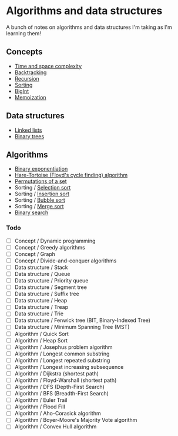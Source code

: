 # Algorithms and data structures

A bunch of notes on algorithms and data structures I'm taking as I'm learning them!

## Concepts
- [Time and space complexity](./concepts/complexity_analysis.md)
- [Backtracking](./concepts/backtracking.md)
- [Recursion](./concepts/recursion.md)
- [Sorting](./concepts/sorting.md)
- [BigInt](./concepts/bigint.md)
- [Memoization](./concepts/memoization.md)

## Data structures
- [Linked lists](./data_structures/linked_lists.md)
- [Binary trees](./data_structures/binary_trees.md)

## Algorithms
- [Binary exponentiation](./algorithms/binary_exponentiation.md)
- [Hare-Tortoise (Floyd's cycle finding) algorithm](./algorithms/hare_tortoise.md)
- [Permutations of a set](./algorithms/permutations.md)
- Sorting / [Selection sort](./algorithms/sorting/selection_sort.md)
- Sorting / [Insertion sort](./algorithms/sorting/insertion_sort.md)
- Sorting / [Bubble sort](./algorithms/sorting/bubble_sort.md)
- Sorting / [Merge sort](./algorithms//sorting/merge_sort.md)
- [Binary search](./algorithms/binary_search.md)

### Todo

- [ ] Concept / Dynamic programming
- [ ] Concept / Greedy algorithms
- [ ] Concept / Graph
- [ ] Concept / Divide-and-conquer algorithms
- [ ] Data structure / Stack
- [ ] Data structure / Queue
- [ ] Data structure / Priority queue
- [ ] Data structure / Segment tree
- [ ] Data structure / Suffix tree
- [ ] Data structure / Heap
- [ ] Data structure / Treap
- [ ] Data structure / Trie
- [ ] Data structure / Fenwick tree (BIT, Binary-Indexed Tree)
- [ ] Data structure / Minimum Spanning Tree (MST)
- [ ] Algorithm / Quick Sort
- [ ] Algorithm / Heap Sort
- [ ] Algorithm / Josephus problem algorithm
- [ ] Algorithm / Longest common substring
- [ ] Algorithm / Longest repeated substring
- [ ] Algorithm / Longest increasing subsequence
- [ ] Algorithm / Dijkstra (shortest path)
- [ ] Algorithm / Floyd-Warshall (shortest path)
- [ ] Algorithm / DFS (Depth-First Search)
- [ ] Algorithm / BFS (Breadth-First Search)
- [ ] Algorithm / Euler Trail
- [ ] Algorithm / Flood Fill
- [ ] Algorithm / Aho-Corasick algorithm
- [ ] Algorithm / Boyer-Moore's Majority Vote algorithm
- [ ] Algorithm / Convex Hull algorithm